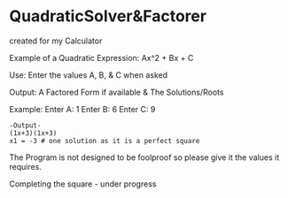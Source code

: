 # QuadraticSolver&Factorer

created for my Calculator

Example of a Quadratic Expression: Ax^2 + Bx + C

Use:
	Enter the values A, B, & C when asked

Output:
	A Factored Form if available &
	The Solutions/Roots

Example:
	Enter A: 1
	Enter B: 6
	Enter C: 9
	
	-Output-
	(1x+3)(1x+3)
	x1 = -3 # one solution as it is a perfect square

The Program is not designed to be foolproof so please give it the values it requires.

Completing the square - under progress


